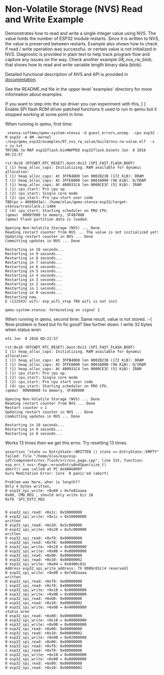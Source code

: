 # Non-Volatile Storage (NVS) Read and Write Example

Demonstrates how to read and write a single integer value using NVS.
The value holds the number of ESP32 module restarts. Since it is written to NVS, the value is preserved between restarts.
Example also shows how to check if read / write operation was successful, or certain value is not initialized in NVS. Diagnostic is provided in plain text to help track program flow and capture any issues on the way.
Check another example *08_nvs_rw_blob*, that shows how to read and write variable length binary data (blob).

Detailed functional description of NVS and API is provided in 
[documentation](http://esp-idf.readthedocs.io/en/latest/api/nvs_flash.html).

See the README.md file in the upper level 'examples' directory for more information about examples.

If you want to step into the spi driver you can experiment with this,
  [ ] Enable SPI flash ROM driver patched functions
It used to run in qemu but it stopped working at some point in time.


When running in qemu, first time:
```
 xtensa-softmmu/qemu-system-xtensa -d guest_errors,unimp  -cpu esp32 -M esp32 -m 4M -kernel  ~/esp/qemu_esp32/examples/07_nvs_rw_value/build/nvs-rw-value.elf  -s   > io.txt 
TRYING to MAP esp32flash.binMAPPED esp32flash.binets Jun  8 2016 00:22:57

rst:0x10 (RTCWDT_RTC_RESET),boot:0x13 (SPI_FAST_FLASH_BOOT)
I (1) heap_alloc_caps: Initializing. RAM available for dynamic allocation:
I (1) heap_alloc_caps: At 3FFB4DD0 len 0002B230 (172 KiB): DRAM
I (1) heap_alloc_caps: At 3FFE8000 len 00018000 (96 KiB): D/IRAM
I (1) heap_alloc_caps: At 400931C4 len 0000CE3C (51 KiB): IRAM
I (1) cpu_start: Pro cpu up.
I (2) cpu_start: Single core mode
I (2) cpu_start: Pro cpu start user code
TBD(pc = 40080d3a): /home/olas/qemu-xtensa-esp32/target-xtensa/translate.c:1404
I (4) cpu_start: Starting scheduler on PRO CPU.
(qemu)  00007000 to memory, 3F407000
(qemu) Flash partition data is loaded.

Opening Non-Volatile Storage (NVS) ... Done
Reading restart counter from NVS ... The value is not initialized yet!
Updating restart counter in NVS ... Done
Committing updates in NVS ... Done

Restarting in 10 seconds...
Restarting in 9 seconds...
Restarting in 8 seconds...
Restarting in 7 seconds...
Restarting in 6 seconds...
Restarting in 5 seconds...
Restarting in 4 seconds...
Restarting in 3 seconds...
Restarting in 2 seconds...
Restarting in 1 seconds...
Restarting in 0 seconds...
Restarting now.
E (112543) wifi: esp_wifi_stop 786 wifi is not init

qemu-system-xtensa: terminating on signal 2

```
When running in qemu, second time:
Same result, value is not stored. :-(
Now problem is fixed but fis fix good? See further down.
I write 32 bytes when 
status wren    
```
ets Jun  8 2016 00:22:57

rst:0x10 (RTCWDT_RTC_RESET),boot:0x13 (SPI_FAST_FLASH_BOOT)
I (1) heap_alloc_caps: Initializing. RAM available for dynamic allocation:
I (1) heap_alloc_caps: At 3FFB4DD0 len 0002B230 (172 KiB): DRAM
I (1) heap_alloc_caps: At 3FFE8000 len 00018000 (96 KiB): D/IRAM
I (1) heap_alloc_caps: At 400931C4 len 0000CE3C (51 KiB): IRAM
I (1) cpu_start: Pro cpu up.
I (2) cpu_start: Single core mode
I (2) cpu_start: Pro cpu start user code
I (4) cpu_start: Starting scheduler on PRO CPU.
(qemu)  00008000 to memory, 3F408000

Opening Non-Volatile Storage (NVS) ... Done
Reading restart counter from NVS ... Done
Restart counter = 1
Updating restart counter in NVS ... Done
Committing updates in NVS ... Done

Restarting in 10 seconds...
Restarting in 9 seconds...
Restarting in 8 seconds...

```

Works 13 times then we get this error. Try resetting 13 times.
```
assertion "state == EntryState::WRITTEN || state == EntryState::EMPTY" failed: file "/home/olas/esp/esp-idf/components/nvs_flash/src/nvs_page.cpp", line 315, function: esp_err_t nvs::Page::eraseEntryAndSpan(size_t)
abort() was called at PC 0x400e099f
Guru Meditation Error: Core  0 panic'ed (abort)
```


```
Problem was here, wher is length??
Only 4 bytes written,
0 esp32_spi_write: +0x80 = 0xfe82aaaa
0x00, CMD_REG , should only write bit 18 
0xf8  SPI_EXT2_REG


0 esp32_spi_read: +0x1c: 0x50000000
0 esp32_spi_write: +0x1c = 0x50000000
written
0 esp32_spi_read: +0x20: 0x5c000000
0 esp32_spi_write: +0x20 = 0x5c000000
written
0 esp32_spi_read: +0xf8: 0x00000000
1 esp32_spi_read: +0xf8: 0x00000000
0 esp32_spi_write: +0x10 = 0x00000000
0 esp32_spi_write: +0x00 = 0x08000000
0 esp32_spi_read: +0x00: 0x00000000
0 esp32_spi_read: +0x10: 0x00000002
0 esp32_spi_write: +0x04 = 0x0400c03c
Address esp32_spi_write_address: TX 0000c03c[4 reserved]
0 esp32_spi_write: +0x80 = 0xfe82aaaa
written
0 esp32_spi_read: +0xf8: 0x00000000
1 esp32_spi_read: +0xf8: 0x00000000
0 esp32_spi_write: +0x10 = 0x00000000
0 esp32_spi_write: +0x00 = 0x08000000
0 esp32_spi_read: +0x00: 0x00000000
0 esp32_spi_read: +0x10: 0x00000002
0 esp32_spi_write: +0x00 = 0x40000000
status wren
0 esp32_spi_read: +0x00: 0x00000000
0 esp32_spi_write: +0x10 = 0x00000000
0 esp32_spi_write: +0x00 = 0x08000000
0 esp32_spi_read: +0x00: 0x00000000
0 esp32_spi_read: +0x10: 0x00000002
0 esp32_spi_write: +0x00 = 0x02000000
0 esp32_spi_read: +0x00: 0x00000000
0 esp32_spi_read: +0xf8: 0x00000000
1 esp32_spi_read: +0xf8: 0x00000000
0 esp32_spi_write: +0x10 = 0x00000000
0 esp32_spi_write: +0x00 = 0x08000000
0 esp32_spi_read: +0x00: 0x00000000
0 esp32_spi_read: +0x10: 0x00000002
```
